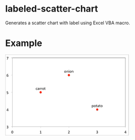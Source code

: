 labeled-scatter-chart
=====================

Generates a scatter chart with label using Excel VBA macro.

# Example
![example chart](example-small.png)

